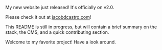 My new website just released! It's officially on v2.0.

Please check it out at [jacobdcastro.com](https://jacobdcastro.com)!

This README is still in progress, but will contain a brief summary on the stack, the CMS, and a quick contributing section.

Welcome to my favorite project! Have a look around.
